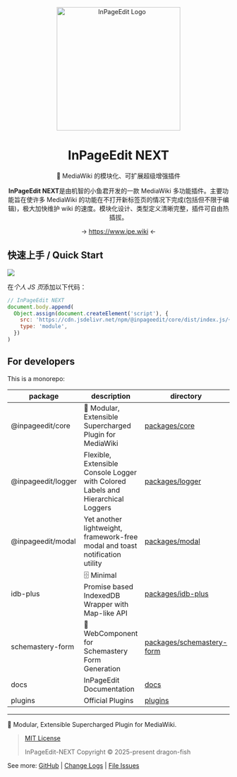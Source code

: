 <div align="center">

[<img src="https://www.ipe.wiki/images/logo/ipe-next-uwu.png" width="280" alt="InPageEdit Logo">](https://www.ipe.wiki)

# InPageEdit NEXT

🚀 MediaWiki 的模块化、可扩展超级增强插件

**InPageEdit NEXT**是由机智的小鱼君开发的一款 MediaWiki 多功能插件。主要功能旨在使许多 MediaWiki 的功能在不打开新标签页的情况下完成(包括但不限于编辑)，极大加快维护 wiki 的速度。模块化设计、类型定义清晰完整，插件可自由热插拔。

→ <https://www.ipe.wiki> ←

</div>

## 快速上手 / Quick Start

[![](https://data.jsdelivr.com/v1/package/npm/@inpageedit/core/badge)](https://www.jsdelivr.com/package/npm/@inpageedit/core)

在*个人 JS 页*添加以下代码：

<!-- prettier-ignore -->
```javascript
// InPageEdit NEXT
document.body.append(
  Object.assign(document.createElement('script'), {
    src: 'https://cdn.jsdelivr.net/npm/@inpageedit/core/dist/index.js/+esm',
    type: 'module',
  })
)
```

## For developers

This is a monorepo:

| package            | description                                                                      | directory                                              |
| ------------------ | -------------------------------------------------------------------------------- | ------------------------------------------------------ |
| @inpageedit/core   | 🚀 Modular, Extensible Supercharged Plugin for MediaWiki                         | [packages/core](packages/core)                         |
| @inpageedit/logger | Flexible, Extensible Console Logger with Colored Labels and Hierarchical Loggers | [packages/logger](packages/logger)                     |
| @inpageedit/modal  | Yet another lightweight, framework-free modal and toast notification utility     | [packages/modal](packages/modal)                       |
| idb-plus           | 🗄️ Minimal Promise based IndexedDB Wrapper with Map-like API                     | [packages/idb-plus](packages/idb-plus)                 |
| schemastery-form   | 🧩 WebComponent for Schemastery Form Generation                                  | [packages/schemastery-form](packages/schemastery-form) |
| docs               | InPageEdit Documentation                                                         | [docs](docs)                                           |
| plugins            | Official Plugins                                                                 | [plugins](plugins)                                     |

---

🚀 Modular, Extensible Supercharged Plugin for MediaWiki.

> [MIT License](https://opensource.org/licenses/MIT)
>
> InPageEdit-NEXT Copyright © 2025-present dragon-fish

See more: [GitHub](https://github.com/inpageedit/inpageedit-next) | [Change Logs](https://www.ipe.wiki/changelogs/) | [File Issues](https://github.com/inpageedit/inpageedit-next/issues)
